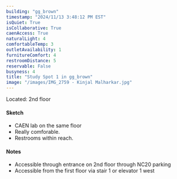 ```yaml
---
building: "gg_brown"
timestamp: "2024/11/13 3:48:12 PM EST"
isQuiet: True
isCollaborative: True
caenAccess: True
naturalLight: 4
comfortableTemp: 3
outletAvailability: 1
furnitureComfort: 4
restroomDistance: 5
reservable: False
busyness: 4
title: "Study Spot 1 in gg_brown"
image: "/images/IMG_2759 - Kinjal Malharkar.jpg"
---
```


Located: 2nd floor

#### Sketch
- CAEN lab on the same floor
- Really comforable.
- Restrooms within reach.


#### Notes
- Accessible through entrance on 2nd floor through NC20 parking 
- Accessible from the first floor via stair 1 or elevator 1 west

